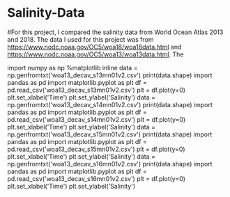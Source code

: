 # Salinity-Data

#For this project, I compared the salinity data from World Ocean Atlas 2013 and 2018. The data I used for this project was from https://www.nodc.noaa.gov/OC5/woa18/woa18data.html and https://www.nodc.noaa.gov/OC5/woa13/woa13data.html. The 



import numpy as np
%matplotlib inline
data = np.genfromtxt('woa13_decav_s13mn01v2.csv')
print(data.shape)
import pandas as pd
import matplotlib.pyplot as plt
df = pd.read_csv('woa13_decav_s13mn01v2.csv')
plt = df.plot(y=0)
plt.set_xlabel('Time')
plt.set_ylabel('Salinity')
data = np.genfromtxt('woa13_decav_s14mn01v2.csv')
print(data.shape)
import pandas as pd
import matplotlib.pyplot as plt
df = pd.read_csv('woa13_decav_s14mn01v2.csv')
plt = df.plot(y=0)
plt.set_xlabel('Time')
plt.set_ylabel('Salinity')
data = np.genfromtxt('woa13_decav_s15mn01v2.csv')
print(data.shape)
import pandas as pd
import matplotlib.pyplot as plt
df = pd.read_csv('woa13_decav_s15mn01v2.csv')
plt = df.plot(y=0)
plt.set_xlabel('Time')
plt.set_ylabel('Salinity')
data = np.genfromtxt('woa13_decav_s16mn01v2.csv')
print(data.shape)
import pandas as pd
import matplotlib.pyplot as plt
df = pd.read_csv('woa13_decav_s16mn01v2.csv')
plt = df.plot(y=0)
plt.set_xlabel('Time')
plt.set_ylabel('Salinity')
